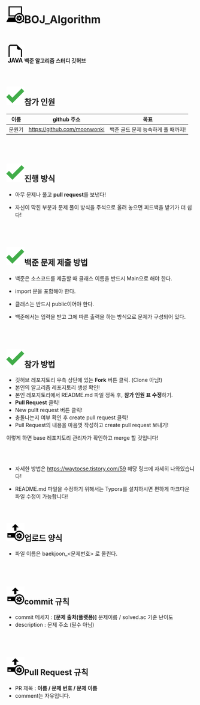 # ![img](./Images/computer.png)BOJ_Algorithm
<br />

![img](./Images/java.png)**백준 알고리즘 스터디 깃허브**

<br />

## ![img](./Images/greenCheck.png)참가 인원

| 이름   | github 주소                  | 목표                               |
| ------ | ---------------------------- | ---------------------------------- |
| 문원기 | https://github.com/moonwonki | 백준 골드 문제 능숙하게 풀 때까지! |

<br />

<br />

## ![img](./Images/greenCheck.png)진행 방식

- 아무 문제나 풀고 **pull request**를 보낸다!

- 자신이 막힌 부분과 문제 풀이 방식을 주석으로 올려 놓으면 피드백을 받기가 더 쉽다!

<br />

<br />

## ![img](./Images/greenCheck.png)백준 문제 제출 방법

- 백준은 소스코드를 제출할 때 클래스 이름을 반드시 Main으로 해야 한다.

- import 문을 포함해야 한다.

- 클래스는 반드시 public이어야 한다.

- 백준에서는 입력을 받고 그에 따른 출력을 하는 방식으로 문제가 구성되어 있다.

<br />

<br />

## ![img](./Images/greenCheck.png)참가 방법

- 깃허브 레포지토리 우측 상단에 있는 **Fork** 버튼 클릭. (Clone 아님!)  
- 본인의 알고리즘 레포지토리 생성 확인!  
- 본인 레포지토리에서 README.md 파일 정독 후, **참가 인원 표 수정**하기.  
- **Pull Request** 클릭!  
- New pullt request 버튼 클릭!  
- 충돌나는지 여부 확인 후 create pull request 클릭!  
- Pull Request의 내용을 마음껏 작성하고 create pull request 보내기!  

이렇게 하면 base 레포지토리 관리자가 확인하고 merge 할 것입니다!

<br />

<br />

- 자세한 방법은 https://waytocse.tistory.com/59 해당 링크에 자세히 나와있습니다!

- README.md 파일을 수정하기 위해서는 Typora를 설치하시면 편하게 마크다운 파일 수정이 가능합니다!
  <br />

<br />

## ![img](./Images/upload.png)업로드 양식

- 파일 이름은 baekjoon_<문제번호> 로 올린다.

<br />

<br />

## ![img](./Images/upload.png)commit 규칙

- commit 메세지 : **[문제 출처(플랫폼)]** 문제이름 / solved.ac 기준 난이도
- description : 문제 주소 (필수 아님)

<br />

<br />

## ![img](./Images/upload.png)Pull Request 규칙

- PR 제목 : **이름 / 문제 번호 / 문제 이름**
- comment는 자유입니다.

<br />



